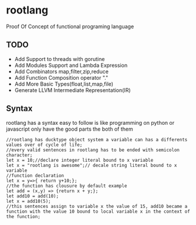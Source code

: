 # rootlang

Proof Of Concept of functional programing language 

## TODO

* Add Support to threads with gorutine
* Add Modules Support and Lambda Expression
* Add Combinators map,filter,zip,reduce
* Add Function Composition operator "."
* Add More Basic Types(float,list,map,file)
* Generate LLVM Intermediate Representation(IR)

## Syntax
rootlang has a syntax easy to follow is like programming on python or javascript only have the good parts the both of them
```rootlang
//rootlang has ducktype object system a variable can has a differents values over of cycle of life;
//every valid sentences in rootlang has to be ended with semicolon character;
let x = 10;//declare integer literal bound to x variable
let x = "rootlang is awesome";// decale string literal bound to x variable
//function declaration
let x = y=>{ return y+10;};
//the function has clousure by default example
let add = (x,y) => {return x + y;};
let add10 = add(10);
let x = add10(5);
//this sentences assign to variable x the value of 15, add10 became a function with the value 10 bound to local variable x in the context of the function;
```
